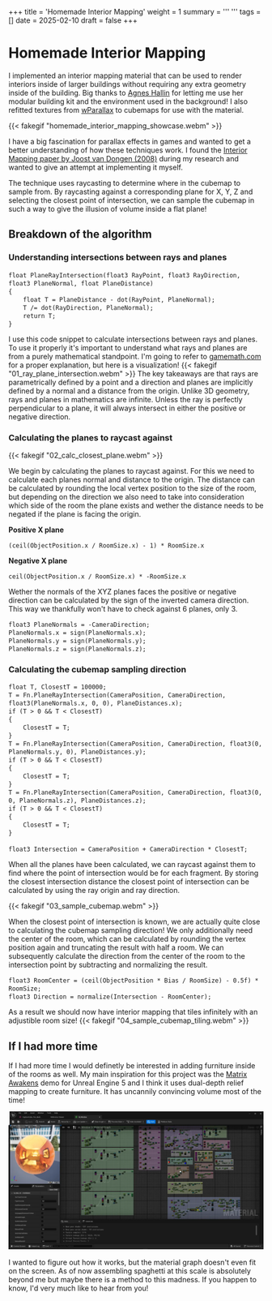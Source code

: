 +++
title = 'Homemade Interior Mapping'
weight = 1
summary = '''
'''
tags = []
date = 2025-02-10
draft = false
+++
# Homemade Interior Mapping
I implemented an interior mapping material that can be used to render interiors inside of larger buildings without requiring any extra geometry inside of the building. Big thanks to [Agnes Hallin](https://agneshallin.artstation.com/projects) for letting me use her modular building kit and the environment used in the background! I also refitted textures from [wParallax](https://wparallax.com/) to cubemaps for use with the material.

{{< fakegif "homemade_interior_mapping_showcase.webm" >}}

I have a big fascination for parallax effects in games and wanted to get a better understanding of how these techniques work. I found the [Interior Mapping paper by Joost van Dongen (2008)](https://www.proun-game.com/Oogst3D/CODING/InteriorMapping/InteriorMapping.pdf) during my research and wanted to give an attempt at implementing it myself. 

The technique uses raycasting to determine where in the cubemap to sample from. By raycasting against a corresponding plane for X, Y, Z and selecting the closest point of intersection, we can sample the cubemap in such a way to give the illusion of volume inside a flat plane!



## Breakdown of the algorithm
### Understanding intersections between rays and planes
```hlsl
float PlaneRayIntersection(float3 RayPoint, float3 RayDirection, float3 PlaneNormal, float PlaneDistance)
{
    float T = PlaneDistance - dot(RayPoint, PlaneNormal);
    T /= dot(RayDirection, PlaneNormal);
    return T;
}
```
I use this code snippet to calculate intersections between rays and planes. To use it properly it's important to understand what rays and planes are from a purely mathematical standpoint. I'm going to refer to [gamemath.com](https://gamemath.com/book/geomtests.html#intersection_ray_plane) for a proper explanation, but here is a visualization!
{{< fakegif "01_ray_plane_intersection.webm" >}}
The key takeaways are that rays are parametrically defined by a point and a direction and planes are implicitly defined by a normal and a distance from the origin. Unlike 3D geometry, rays and planes in mathematics are infinite. Unless the ray is perfectly perpendicular to a plane, it will always intersect in either the positive or negative direction.

### Calculating the planes to raycast against
{{< fakegif "02_calc_closest_plane.webm" >}}

We begin by calculating the planes to raycast against. For this we need to calculate each planes normal and distance to the origin. The distance can be calculated by rounding the local vertex position to the size of the room, but depending on the direction we also need to take into consideration which side of the room the plane exists and wether the distance needs to be negated if the plane is facing the origin.

**Positive X plane** 
```hlsl
(ceil(ObjectPosition.x / RoomSize.x) - 1) * RoomSize.x
```
**Negative X plane**
```hlsl
ceil(ObjectPosition.x / RoomSize.x) * -RoomSize.x
```

Wether the normals of the XYZ planes faces the positive or negative direction can be calculated by the sign of the inverted camera direction. This way we thankfully won't have to check against 6 planes, only 3.
```hlsl
float3 PlaneNormals = -CameraDirection;
PlaneNormals.x = sign(PlaneNormals.x);
PlaneNormals.y = sign(PlaneNormals.y);
PlaneNormals.z = sign(PlaneNormals.z);
```
### Calculating the cubemap sampling direction
```hlsl
float T, ClosestT = 100000;
T = Fn.PlaneRayIntersection(CameraPosition, CameraDirection, float3(PlaneNormals.x, 0, 0), PlaneDistances.x);
if (T > 0 && T < ClosestT)
{
	ClosestT = T;
}
T = Fn.PlaneRayIntersection(CameraPosition, CameraDirection, float3(0, PlaneNormals.y, 0), PlaneDistances.y);
if (T > 0 && T < ClosestT)
{
	ClosestT = T;
}
T = Fn.PlaneRayIntersection(CameraPosition, CameraDirection, float3(0, 0, PlaneNormals.z), PlaneDistances.z);
if (T > 0 && T < ClosestT)
{
	ClosestT = T;
}

float3 Intersection = CameraPosition + CameraDirection * ClosestT;
```
When all the planes have been calculated, we can raycast against them to find where the point of intersection would be for each fragment. By storing the closest intersection distance the closest point of intersection can be calculated by using the ray origin and ray direction.

{{< fakegif "03_sample_cubemap.webm" >}}

When the closest point of intersection is known, we are actually quite close to calculating the cubemap sampling direction! We only additionally need the center of the room, which can be calculated by rounding the vertex position again and truncating the result with half a room. We can subsequently calculate the direction from the center of the room to the intersection point by subtracting and normalizing the result.
```hlsl
float3 RoomCenter = (ceil(ObjectPosition * Bias / RoomSize) - 0.5f) * RoomSize;
float3 Direction = normalize(Intersection - RoomCenter);
```

As a result we should now have interior mapping that tiles infinitely with an adjustible room size!
{{< fakegif "04_sample_cubemap_tiling.webm" >}}


## If I had more time
If I had more time I would definetly be interested in adding furniture inside of the rooms as well. My main inspiration for this project was the [Matrix Awakens](https://www.unrealengine.com/en-US/blog/introducing-the-matrix-awakens-an-unreal-engine-5-experience) demo for Unreal Engine 5 and I think it uses dual-depth relief mapping to create furniture. It has uncannily convincing volume most of the time!

![Window material from Matrix Awakens.](matrix_awakens_window_material.webp)

I wanted to figure out how it works, but the material graph doesn't even fit on the screen. As of now assembling spaghetti at this scale is absolutely beyond me but maybe there is a method to this madness. If you happen to know, I'd very much like to hear from you!